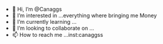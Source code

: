 - 👋 Hi, I’m @Canaggs
- 👀 I’m interested in ...everything where bringing me Money 
- 🌱 I’m currently learning ...
- 💞️ I’m looking to collaborate on ...
- 📫 How to reach me ...inst:canaggss

<!---
Canaggs/Canaggs is a ✨ special ✨ repository because its `README.md` (this file) appears on your GitHub profile.
You can click the Preview link to take a look at your changes.
--->
